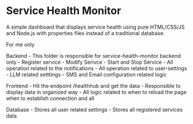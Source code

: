 # Service Health Monitor

A simple dashboard that displays service health using pure HTML/CSS/JS and Node.js with properties files instead of a traditional database.


For me only

Backend
    - This folder is responsible for service-health-monitor backend only
    - Register service
    - Modify Serivce
    - Start and Stop Service
    - All operation related to the notifications
    - All operation related to user-settings 
    - LLM related setttings
    - SMS and Email configuration related logic

Frontend
    - Hit the endpoint /healthhub and get the data
    - Responsible to display data in organized way
    - All logic related to when to reload the page when to establish connection and all

Database
    - Stores all user related settings
    - Stores all registered services data
